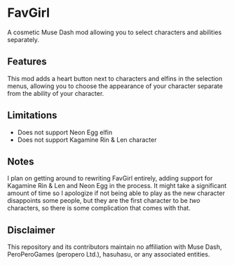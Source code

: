 # FavGirl
A cosmetic Muse Dash mod allowing you to select characters and abilities separately.  
## Features
This mod adds a heart button next to characters and elfins in the selection menus, allowing you to choose the appearance of your character separate from the ability of your character.
## Limitations
- Does not support Neon Egg elfin
- Does not support Kagamine Rin & Len character
## Notes
I plan on getting around to rewriting FavGirl entirely, adding support for Kagamine Rin & Len and Neon Egg in the process. It might take a significant amount of time so I apologize if not being able to play as the new character disappoints some people, but they are the first character to be *two* characters, so there is some complication that comes with that.
## Disclaimer
This repository and its contributors maintain no affiliation with Muse Dash, PeroPeroGames (peropero Ltd.), hasuhasu, or any associated entities.
